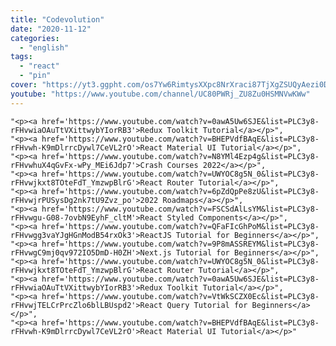 ```yaml
---
title: "Codevolution"
date: "2020-11-12"
categories:
  - "english"
tags:
  - "react"
  - "pin"
cover: "https://yt3.ggpht.com/os7Yw6RimtysXXpc8NrXraci87TjXgZSUQyAezi0D3RrNL3YP5riIwi1-0al4Wz0XwzH6oBu6g=s176-c-k-c0x00ffffff-no-rj"
youtube: "https://www.youtube.com/channel/UC80PWRj_ZU8Zu0HSMNVwKWw"
---
```





    "<p><a href='https://www.youtube.com/watch?v=0awA5Uw6SJE&list=PLC3y8-rFHvwiaOAuTtVXittwybYIorRB3'>Redux Toolkit Tutorial</a></p>",
    "<p><a href='https://www.youtube.com/watch?v=BHEPVdfBAqE&list=PLC3y8-rFHvwh-K9mDlrrcDywl7CeVL2rO'>React Material UI Tutorial</a></p>",
    "<p><a href='https://www.youtube.com/watch?v=N8YMl4Ezp4g&list=PLC3y8-rFHvwhuX4qGvFx-wPy_MEi6Jdp7'>Crash Courses 2022</a></p>",
    "<p><a href='https://www.youtube.com/watch?v=UWYOC8g5N_0&list=PLC3y8-rFHvwjkxt8TOteFdT_YmzwpBlrG'>React Router Tutorial</a></p>",
    "<p><a href='https://www.youtube.com/watch?v=6pZdQpPe8zU&list=PLC3y8-rFHvwjrPUSysDg2nk7tU9Zvz_po'>2022 Roadmaps</a></p>",
    "<p><a href='https://www.youtube.com/watch?v=FSCSdAlLsYM&list=PLC3y8-rFHvwgu-G08-7ovbN9EyhF_cltM'>React Styled Components</a></p>",
    "<p><a href='https://www.youtube.com/watch?v=QFaFIcGhPoM&list=PLC3y8-rFHvwgg3vaYJgHGnModB54rxOk3'>ReactJS Tutorial for Beginners</a></p>",
    "<p><a href='https://www.youtube.com/watch?v=9P8mASSREYM&list=PLC3y8-rFHvwgC9mj0qv972IO5DmD-H0ZH'>Next.js Tutorial for Beginners</a></p>",
    "<p><a href='https://www.youtube.com/watch?v=UWYOC8g5N_0&list=PLC3y8-rFHvwjkxt8TOteFdT_YmzwpBlrG'>React Router Tutorial</a></p>",
    "<p><a href='https://www.youtube.com/watch?v=0awA5Uw6SJE&list=PLC3y8-rFHvwiaOAuTtVXittwybYIorRB3'>Redux Toolkit Tutorial</a></p>",
    "<p><a href='https://www.youtube.com/watch?v=VtWkSCZX0Ec&list=PLC3y8-rFHvwjTELCrPrcZlo6blLBUspd2'>React Query Tutorial for Beginners</a></p>",
    "<p><a href='https://www.youtube.com/watch?v=BHEPVdfBAqE&list=PLC3y8-rFHvwh-K9mDlrrcDywl7CeVL2rO'>React Material UI Tutorial</a></p>"


